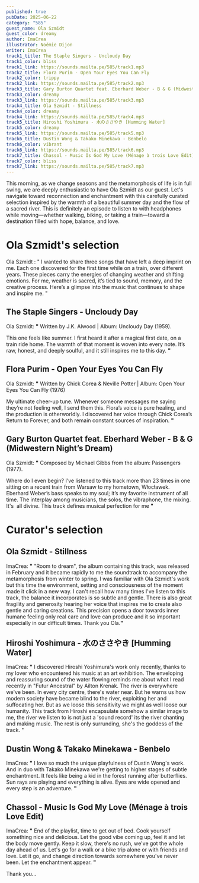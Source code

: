 ```yaml
---
published: true
pubDate: 2025-06-22
category: "585"
guest_name: Ola Szmidt
guest_color: dreamy
author: ImaCrea
illustrator: Noémie Dijon
writer: ImaCrea
track1_title: The Staple Singers - Uncloudy Day
track1_color: bliss
track1_link: https://sounds.mailta.pe/585/track1.mp3
track2_title: Flora Purim - Open Your Eyes You Can Fly
track2_color: trippy
track2_link: https://sounds.mailta.pe/585/track2.mp3
track3_title: Gary Burton Quartet feat. Eberhard Weber - B & G (Midwestern Night’s Dream)
track3_color: dreamy
track3_link: https://sounds.mailta.pe/585/track3.mp3
track4_title: Ola Szmidt - Stillness
track4_color: dreamy
track4_link: https://sounds.mailta.pe/585/track4.mp3
track5_title: Hiroshi Yoshimura - 水のささやき [Humming Water]
track5_color: dreamy
track5_link: https://sounds.mailta.pe/585/track5.mp3
track6_title: Dustin Wong & Takako Minekawa - Benbelo
track6_color: vibrant
track6_link: https://sounds.mailta.pe/585/track6.mp3
track7_title: Chassol - Music Is God My Love (Ménage à trois Love Edit)
track7_color: bliss
track7_link: https://sounds.mailta.pe/585/track7.mp3
---
```

This morning, as we change seasons and the metamorphosis of life is in full swing, we are deeply enthusiastic to have Ola Szmidt as our guest. Let's navigate toward reconnection and enchantment with this carefully curated selection inspired by the warmth of a beautiful summer day and the flow of a sacred river. This is definitely an episode to listen to with headphones while moving—whether walking, biking, or taking a train—toward a destination filled with hope, balance, and love.

# Ola Szmidt's selection

Ola Szmidt : " I wanted to share three songs that have left a deep imprint on me. Each one discovered for the first time while on a train, over different years. These pieces carry the energies of changing weather and shifting emotions. For me, weather is sacred, it’s tied to sound, memory, and the creative process. Here’s a glimpse into the music that continues to shape and inspire me. "

## The Staple Singers - Uncloudy Day

Ola Szmidt: **"** Written by J.K. Alwood | Album: Uncloudy Day (1959).

This one feels like summer. I first heard it after a magical first date, on a train ride home. The warmth of that moment is woven into every note. It’s raw, honest, and deeply soulful, and it still inspires me to this day. **"** 

## Flora Purim - Open Your Eyes You Can Fly

Ola Szmidt: **"** Written by Chick Corea & Neville Potter | Album: Open Your Eyes You Can Fly (1976)

My ultimate cheer-up tune. Whenever someone messages me saying they’re not feeling well, I send them this. Flora’s voice is pure healing, and the production is otherworldly. I discovered her voice through Chick Corea’s Return to Forever, and both remain constant sources of inspiration. **"** 

## Gary Burton Quartet feat. Eberhard Weber - B & G (Midwestern Night’s Dream)

Ola Szmidt: **"** Composed by Michael Gibbs from the album: Passengers (1977).

Where do I even begin? I’ve listened to this track more than 23 times in one sitting on a recent train from Warsaw to my hometown, Włocławek. Eberhard Weber’s bass speaks to my soul; it’s my favorite instrument of all time. The interplay among musicians, the solos, the vibraphone, the mixing. It's  all divine. This track defines musical perfection for me **"** 

# Curator's selection

## Ola Szmidt - Stillness

ImaCrea: **"** "Room to dream", the album containing this track, was released in February and it became rapidly to me the soundtrack to accompany the metamorphosis from winter to spring. I was familiar with Ola Szmidt's work but this time the environment, setting and consciousness of the moment made it click in a new way. I can't recall how many times I've listen to this track, the balance it incorporates is so subtle and gentle. There is also great fragility and generosity hearing her voice that inspires me to create also gentle and caring creations. This precision opens a door towards inner humane feeling only real care and love can produce and it so important especially in our difficult times. Thank you Ola.**"** 

## Hiroshi Yoshimura - 水のささやき \[Humming Water]

ImaCrea: **"** I discovered Hiroshi Yoshimura's work only recently, thanks to my lover who encountered his music at an art exhibition. The enveloping and reassuring sound of the water flowing reminds me about what I read recently in "Futur Ancestral" by Ailton Krenak. The river is everywhere we've been. In every city centre, there's water near. But he warns us how modern society have became blind to the river, exploiting her and suffocating her. But as we loose this sensitivity we might as well loose our humanity. This track from Hiroshi encapsulate somehow a similar image to me, the river we listen to is not just a 'sound record' its the river chanting and making music. The rest is only surrunding, she's the goddess of the track. "

## Dustin Wong & Takako Minekawa - Benbelo

ImaCrea: **"** I love so much the unique playfulness of Dustin Wong's work. And in duo with Takako Minekawa we're getting to higher stages of subtle enchantment. It feels like being a kid in the forest running after butterflies. Sun rays are playing and everything is alive. Eyes are wide opened and every step is an adventure. **"** 

## Chassol - Music Is God My Love (Ménage à trois Love Edit)

ImaCrea: **"** End of the playlist, time to get out of bed. Cook yourself something nice and delicious. Let the good vibe coming up, feel it and let the body move gently. Keep it slow, there's no rush, we've got the whole day ahead of us. Let's go for a walk or a bike trip alone or with friends and love. Let it go, and change direction towards somewhere you've never been. Let the enchantment appear. **"** 

 Thank you...
